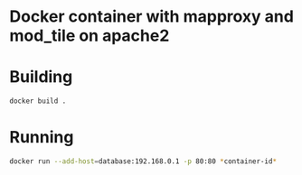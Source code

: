 # Docker container with mapproxy and mod_tile on apache2

# Building

```sh
docker build .
```

# Running

```sh
docker run --add-host=database:192.168.0.1 -p 80:80 *container-id*
```